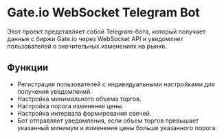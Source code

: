 # Gate.io WebSocket Telegram Bot

Этот проект представляет собой Telegram-бота, который получает данные с биржи Gate.io через WebSocket API и уведомляет пользователей о значительных изменениях на рынке.

## Функции

- Регистрация пользователей с индивидуальными настройками для получения уведомлений.
- Настройка минимального объема торгов.
- Настройка порога изменения цены.
- Настройка интервала формирования свечей.
- Бот отправляет уведомления, если объем торгов превышает указанный минимум и изменение цены больше указанного порога.